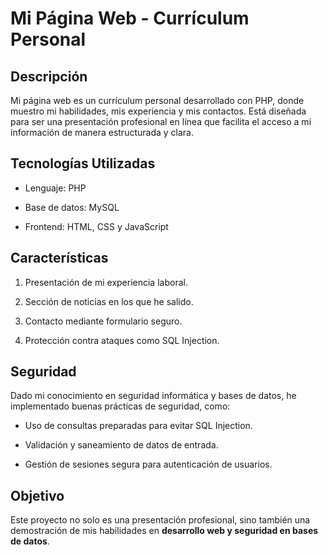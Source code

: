 # Mi Página Web - Currículum Personal

## Descripción

Mi página web es un currículum personal desarrollado con PHP, donde muestro mi habilidades, mis experiencia y mis contactos. Está diseñada para ser una presentación profesional en línea que facilita el acceso a mi información de manera estructurada y clara.

## Tecnologías Utilizadas

- Lenguaje: PHP

- Base de datos: MySQL

- Frontend: HTML, CSS y JavaScript

## Características

1. Presentación de mi experiencia laboral.

2. Sección de noticias en los que he salido.

3. Contacto mediante formulario seguro.

4. Protección contra ataques como SQL Injection.

## Seguridad

Dado mi conocimiento en seguridad informática y bases de datos, he implementado buenas prácticas de seguridad, como:

- Uso de consultas preparadas para evitar SQL Injection.

- Validación y saneamiento de datos de entrada.

- Gestión de sesiones segura para autenticación de usuarios.

## Objetivo

Este proyecto no solo es una presentación profesional, sino también una demostración de mis habilidades en **desarrollo web y seguridad en bases de datos**.